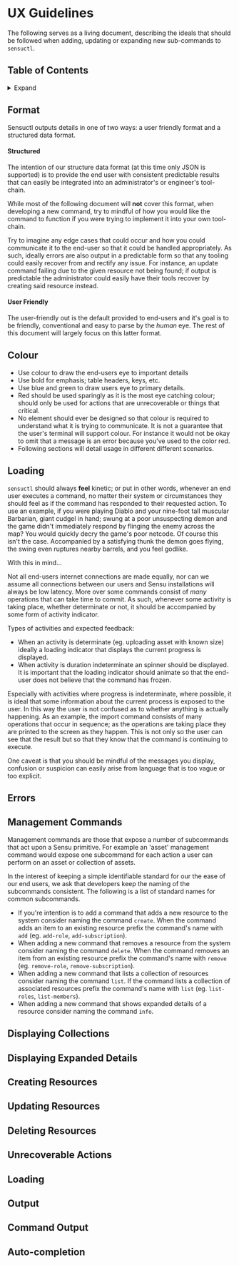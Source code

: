 # UX Guidelines

The following serves as a living document, describing the ideals that should be
followed when adding, updating or expanding new sub-commands to `sensuctl`.

## Table of Contents

<details>
  <summary>Expand</summary>
- [Format](#format)
</details>

## Format

Sensuctl outputs details in one of two ways: a user friendly format and a
structured data format.

#### Structured

The intention of our structure data format (at this time only JSON is supported)
is to provide the end user with consistent predictable results that can easily
be integrated into an administrator's or engineer's tool-chain.

While most of the following document will **not** cover this format, when
developing a new command, try to mindful of how you would like the command to
function if you were trying to implement it into your own tool-chain.

Try to imagine any edge cases that could occur and how you could communicate it
to the end-user so that it could be handled appropriately. As such, ideally
errors are also output in a predictable form so that any tooling could easily
recover from and rectify any issue. For instance, an update command failing due
to the given resource not being found; if output is predictable the
administrator could easily have their tools recover by creating said resource
instead.

#### User Friendly

The user-friendly out is the default provided to end-users and it's goal is to
be friendly, conventional and easy to parse by the _human_ eye. The rest of this
document will largely focus on this latter format.

## Colour

- Use colour to draw the end-users eye to important details
- Use bold for emphasis; table headers, keys, etc.
- Use blue and green to draw users eye to primary details.
- Red should be used sparingly as it is the most eye catching colour; should
  only be used for actions that are unrecoverable or things that critical.
- No element should ever be designed so that colour is required to understand
  what it is trying to communicate. It is not a guarantee that the user's
  terminal will support colour. For instance it would not be okay to omit that a
  message is an error because you've used to the color red.
- Following sections will detail usage in different different scenarios.

## Loading

`sensuctl` should always **feel** kinetic; or put in other words, whenever an
end user executes a command, no matter their system or circumstances they should
feel as if the command has responded to their requested action. To use an
example, if you were playing Diablo and your nine-foot tall muscular Barbarian,
giant cudgel in hand; swung at a poor unsuspecting demon and the game didn't
immediately respond by flinging the enemy across the map? You would quickly
decry the game's poor netcode. Of course this isn't the case. Accompanied by a
satisfying thunk the demon goes flying, the swing even ruptures nearby barrels,
and you feel godlike.

With this in mind...

Not all end-users internet connections are made equally, nor can we assume all
connections between our users and Sensu installations will always be low
latency. More over some commands consist of _many_ operations that can take time
to commit. As such, whenever some activity is taking place, whether determinate
or not, it should be accompanied by some form of activity indicator.

Types of activities and expected feedback:

- When an activity is determinate (eg. uploading asset with known size) ideally
  a loading indicator that displays the current progress is displayed.
- When activity is duration indeterminate an spinner should be displayed.
  It is important that the loading indicator should animate so that the end-user
  does not believe that the command has frozen.

Especially with activities where progress is indeterminate, where possible, it
is ideal that some information about the current process is exposed to the user.
In this way the user is not confused as to whether anything is actually
happening. As an example, the import command consists of many operations that
occur in sequence; as the operations are taking place they are printed to the
screen as they happen. This is not only so the user can see that the result but
so that they know that the command is continuing to execute.

One caveat is that you should be mindful of the messages you display, confusion or suspicion can easily arise from language that is too vague or too explicit.

## Errors

## Management Commands

Management commands are those that expose a number of subcommands that act upon
a Sensu primitive. For example an 'asset' management command would expose
one subcommand for each action a user can perform on an asset or collection of
assets.

In the interest of keeping a simple identifiable standard for our the ease of
our end users, we ask that developers keep the naming of the subcommands
consistent. The following is a list of standard names for common subcommands.

- If you're intention is to add a command that adds a new resource to the system
  consider naming the command `create`. When the command adds an item to an
  existing resource prefix the command's name with `add` (eg. `add-role`,
  `add-subscription`).
- When adding a new command that removes a resource from the system consider
  naming the command `delete`. When the command removes an item from an existing
  resource prefix the command's name with `remove` (eg. `remove-role`,
  `remove-subscription`).
- When adding a new command that lists a collection of resources consider naming
  the command `list`. If the command lists a collection of associated resources
  prefix the command's name with `list` (eg. `list-roles`, `list-members`).
- When adding a new command that shows expanded details of a resource consider
  naming the command `info`.

## Displaying Collections



## Displaying Expanded Details
## Creating Resources
## Updating Resources
## Deleting Resources

## Unrecoverable Actions

## Loading

## Output
## Command Output
## Auto-completion
